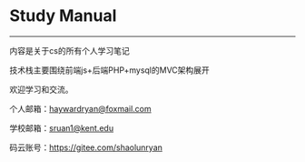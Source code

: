 Study Manual
===
------------
内容是关于cs的所有个人学习笔记

技术栈主要围绕前端js+后端PHP+mysql的MVC架构展开

欢迎学习和交流。

个人邮箱：haywardryan@foxmail.com

学校邮箱：sruan1@kent.edu

码云账号：https://gitee.com/shaolunryan
